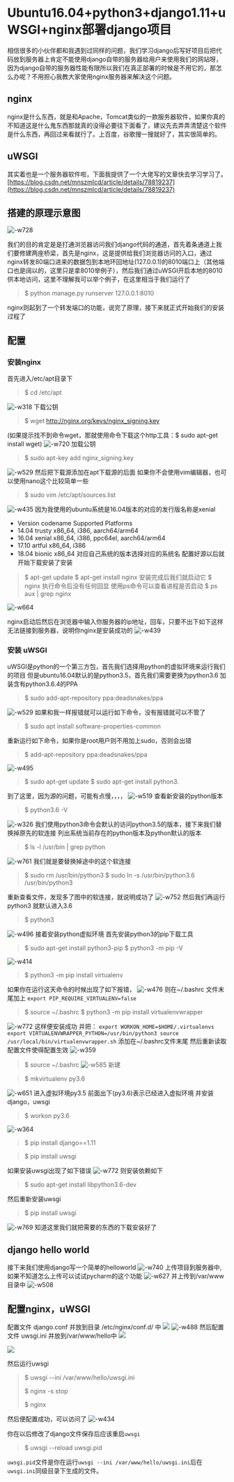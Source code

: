 # Ubuntu16.04+python3+django1.11+uWSGI+nginx部署django项目

相信很多的小伙伴都和我遇到过同样的问题，我们学习django后写好项目后把代码放到服务器上肯定不能使用django自带的服务器给用户来使用我们的网站呀，因为django自带的服务器性能有限所以我们在真正部署的时候是不用它的，那怎么办呢？不用担心我教大家使用nginx服务器来解决这个问题。

## nginx

nginx是什么东西，就是和Apache，Tomcat类似的一款服务器软件，如果你真的不知道这是什么鬼东西那就真的没得必要往下面看了，建议先去弄弄清楚这个软件是什么东西，再回过来看就行了。上百度，谷歌搜一搜就好了，其实很简单的。

## uWSGI

其实着也是一个服务器软件啦，下面我提供了一个大佬写的文章快去学习学习了。
[https://blog.csdn.net/mnszmlcd/article/details/78819237](https://blog.csdn.net/mnszmlcd/article/details/78819237)

## 搭建的原理示意图

![-w728](media/15353568140630/15353581782220.jpg)

我们的目的肯定是是打通浏览器访问我们django代码的通道，首先着条通道上我们要修建两座桥梁，首先是nginx，这是提供给我们浏览器访问的入口，通过nginx转发80端口进来的数据包到本地环回地址(127.0.0.1)的8010端口上（其他端口也是阔以的，这里只是拿8010举例子），然后我们通过uWSGI开启本地的8010供本地访问，这里不理解我可以举个例子，在这里相当于我们运行了 

>$ python manage.py runserver 127.0.0.1:8010

nginx则起到了一个转发端口的功能，说完了原理，接下来就正式开始我们的安装过程了

## 配置

### 安装nginx

首先进入/etc/apt目录下

>$ cd /etc/apt

![-w318](media/15353568140630/15353606028659.jpg)
下载公钥
>$ wget http://nginx.org/keys/nginx_signing.key

(如果提示找不到命令wget，那就使用命令下载这个http工具：$ sudo apt-get install wget)
![-w720](media/15353568140630/15353606950245.jpg)
加载公钥
>$ sudo apt-key add nginx_signing.key

![-w529](media/15353568140630/15353607263227.jpg)
然后把下载源添加在apt下载源的后面 如果你不会使用vim编辑器，也可以使用nano这个比较简单一些
>$ sudo vim /etc/apt/sources.list 

![-w435](media/15353568140630/15353605047731.jpg)
因为我使用的ubuntu系统是16.04版本的对应的发行版名称是xenial
* Version 	codename 	Supported  Platforms
* 14.04 	   trusty 	    x86_64, i386, aarch64/arm64
* 16.04 	   xenial 	    x86_64, i386, ppc64el, aarch64/arm64
* 17.10 	   artful 	    x86_64, i386
* 18.04 	   bionic 	    x86_64
对应自己系统的版本选择对应的系统名
配置好源以后就开始下载安装了安装

>$ apt-get update
>$ apt-get install nginx
安装完成后我们就启动它
>$ nginx
执行命令后没有任何回显 使用ps命令可以查看进程是否启动
>$ ps aux | grep nginx

![-w664](media/15353568140630/15353614263275.jpg)

nginx启动后然后在浏览器中输入你服务器的ip地址，回车，只要不出下如下这样无法链接到服务器，说明你nginx是安装成功的
![-w439](media/15353568140630/15353621259586.jpg)
### 安装 uWSGI
uWSGI是python的一个第三方包，首先我们选择用python的虚拟环境来运行我们的项目
但是ubuntu16.04默认的是python3.5，首先我们需要更换为python3.6
加装含有python3.6.4的PPA
>$ sudo add-apt-repository ppa:deadsnakes/ppa

![-w529](media/15353568140630/15353625228494.jpg)
如果和我一样报错就可以运行如下命令，没有报错就可以不管了
>$ sudo apt install software-properties-common

重新运行如下命令，如果你是root用户则不用加上sudo，否则会出错
>$ add-apt-repository ppa:deadsnakes/ppa

![-w495](media/15353568140630/15353632535367.jpg)
>$ sudo apt-get update
>$ sudo apt-get install python3.

到了这里，因为源的问题，可能有点慢，，，，
![-w519](media/15353568140630/15353638480887.jpg)
查看新安装的python版本
>$ python3.6 -V

![-w326](media/15353568140630/15353637158858.jpg)
我们使用python3命令会默认的访问python3.5的版本，接下来我们替换掉原先的软连接
列出系统当前存在的python版本及python默认的版本
>$ ls -l /usr/bin | grep python
 
![-w761](media/15353568140630/15353640441360.jpg)
我们就是要替换掉途中的这个软连接
>$ sudo rm /usr/bin/python3
>$ sudo ln -s /usr/bin/python3.6 /usr/bin/python3

重新查看文件，发现多了图中的软连接，就说明成功了
![-w752](media/15353568140630/15353644087685.jpg)
 然后我们再运行python3 就默认进入3.6
 >$ python3
 
 ![-w496](media/15353568140630/15353644765470.jpg)
接着安装python虚拟环境
首先安装python3的pip下载工具
>$ sudo apt-get install python3-pip
>$ python3 -m pip -V

![-w414](media/15353568140630/15353706195434.jpg)
>$ python3 -m pip install virtualenv

如果你在运行这天命令的时候出现了如下报错，
![-w476](media/15353568140630/15353715891270.jpg)
则在~/.bashrc 文件末尾加上
`export PIP_REQUIRE_VIRTUALENV=false`
>$ source ~/.bashrc
>$ python3 -m pip install virtualenvwrapper

![-w772](media/15353568140630/15353717269971.jpg)
这样便安装成功
并把：
`
export WORKON_HOME=$HOME/.virtualenvs
export VIRTUALENVWRAPPER_PYTHON=/usr/bin/python3
source /usr/local/bin/virtualenvwrapper.sh
`
添加在~/.bashrc文件末尾
然后重新读取配置文件使得配置生效
![-w359](media/15353568140630/15353721237813.jpg)
>$ source ~/.bashrc
![-w585](media/15353568140630/15353722370563.jpg)
新建

>$ mkvirtualenv py3.6

![-w651](media/15353568140630/15353723388017.jpg)
进入虚拟环境py3.5 前面出下(py3.6)表示已经进入虚拟环境 并安装django，uwsgi
>$ workon py3.6

![-w364](media/15353568140630/15353724705313.jpg)
>$ pip install django==1.11

>$ pip install uwsgi

如果安装uwsgi出现了如下错误
![-w772](media/15353568140630/15353734025045.jpg)
则安装依赖如下
>$ sudo apt-get install libpython3.6-dev

然后重新安装uwsgi
>$ pip install uwsgi

![-w769](media/15353568140630/15353735047663.jpg)
知道这里我们就把需要的东西的下载安装好了
## django hello world
接下来我们使用django写一个简单的helloworld
![-w740](media/15353568140630/15353743253579.jpg)
上传项目到服务器中, 如果不知道怎么上传可以试试pycharm的这个功能
![-w627](media/15353568140630/15353751412115.jpg)
并上传到/var/www目录中
![-w508](media/15353568140630/15353755577476.jpg)
## 配置nginx，uWSGI
配置文件  django.conf 并放到目录 /etc/nginx/conf.d/ 中
![](media/15353568140630/K%5DR6A%60YK%7B65%255BNW%60R@AC0L.png)
![-w488](media/15353568140630/15353772680251.jpg)
然后配置文件 uwsgi.ini 并放到/var/www/hello中
![](media/15353568140630/H%7DQ%25LZ3E%5DD%5BCJ-6-%7BRTD9LM.png)

![](media/15353568140630/15353777452981.jpg)

然后运行uwsgi
>$ uwsgi --ini /var/www/hello/uwsgi.ini
>
>$ nginx -s stop
>
>$ nginx

然后便配置成功，可以访问了
![-w434](media/15353568140630/15353779769097.jpg)

你在以后修改了django文件保存后应该重启`uwsgi`
>$ uwsgi --reload uwsgi.pid

`uwsgi.pid`文件是你在运行`uwsgi --ini /var/www/hello/uwsgi.ini`后在`uwsgi.ini`同级目录下生成的文件。
